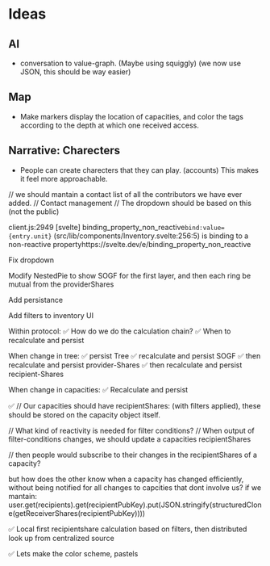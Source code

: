 # Ideas
## AI
- conversation to value-graph. (Maybe using squiggly) (we now use JSON, this should be way easier)

## Map
- Make markers display the location of capacities, and color the tags according to the depth at which one received access.

## Narrative: Charecters
- People can create charecters that they can play. (accounts) This makes it feel more approachable.

// we should mantain a contact list of all the contributors we have ever added.
// Contact management
// The dropdown should be based on this (not the public)


client.js:2949 [svelte] binding_property_non_reactive`bind:value={entry.unit}` (src/lib/components/Inventory.svelte:256:5) is binding to a non-reactive propertyhttps://svelte.dev/e/binding_property_non_reactive


Fix dropdown

Modify NestedPie to show SOGF for the first layer, and then each ring be mutual from the providerShares

Add persistance

Add filters to inventory UI

Within protocol:
✅ How do we do the calculation chain?
✅ When to recalculate and persist

When change in tree:
✅ persist Tree
✅ recalculate and persist SOGF
✅ then recalculate and persist provider-Shares
✅ then recalculate and persist recipient-Shares

When change in capacities:
✅ Recalculate and persist

✅ // Our capacities should have recipientShares: (with filters applied), these should be stored on the capacity object itself.

// What kind of reactivity is needed for filter conditions?
// When output of filter-conditions changes, we should update a capacities recipientShares

// then people would subscribe to their changes in the recipientShares of a capacity?

but how does the other know when a capacity has changed efficiently, without being notified for all changes to capcities that dont involve us? if we mantain:
user.get(recipients).get(recipientPubKey).put(JSON.stringify(structuredClone(getReceiverShares(recipientPubKey))))

✅ Local first recipientshare calculation based on filters, then distributed look up from centralized source

✅ Lets make the color scheme, pastels